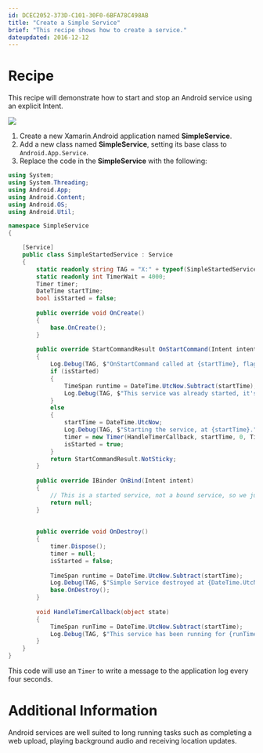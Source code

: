 ```yaml
---
id: DCEC2052-373D-C101-30F0-6BFA78C498AB
title: "Create a Simple Service"
brief: "This recipe shows how to create a service."
dateupdated: 2016-12-12
---
```



# Recipe

This recipe will demonstrate how to start and stop an Android service using an explicit Intent.

![](Images/simpleservice1.png)

1.  Create a new Xamarin.Android application named **SimpleService**.
2.  Add a new class named **SimpleService**, setting its base class to `Android.App.Service`.
3.  Replace the code in the **SimpleService** with the following:

```csharp
using System;
using System.Threading;
using Android.App;
using Android.Content;
using Android.OS;
using Android.Util;

namespace SimpleService
{

    [Service]
    public class SimpleStartedService : Service
    {
        static readonly string TAG = "X:" + typeof(SimpleStartedService).Name;
        static readonly int TimerWait = 4000;
        Timer timer;
        DateTime startTime;
        bool isStarted = false;
    
        public override void OnCreate()
        {
            base.OnCreate();
        }
    
        public override StartCommandResult OnStartCommand(Intent intent, StartCommandFlags flags, int startId)
        {
            Log.Debug(TAG, $"OnStartCommand called at {startTime}, flags={flags}, startid={startId}");
            if (isStarted)
            {
                TimeSpan runtime = DateTime.UtcNow.Subtract(startTime);
                Log.Debug(TAG, $"This service was already started, it's been running for {runtime:c}.");
            }
            else
            {
                startTime = DateTime.UtcNow;
                Log.Debug(TAG, $"Starting the service, at {startTime}.");
                timer = new Timer(HandleTimerCallback, startTime, 0, TimerWait);
                isStarted = true;
            }
            return StartCommandResult.NotSticky;
        }
    
        public override IBinder OnBind(Intent intent)
        {
            // This is a started service, not a bound service, so we just return null.
            return null;
        }
    
    
        public override void OnDestroy()
        {
            timer.Dispose();
            timer = null;
            isStarted = false;
    
            TimeSpan runtime = DateTime.UtcNow.Subtract(startTime);
            Log.Debug(TAG, $"Simple Service destroyed at {DateTime.UtcNow} after running for {runtime:c}.");
            base.OnDestroy();
        }
    
        void HandleTimerCallback(object state)
        {
            TimeSpan runTime = DateTime.UtcNow.Subtract(startTime);
            Log.Debug(TAG, $"This service has been running for {runTime:c} (since ${state})." );
        }
    }
}
```

This code will use an  `Timer` to write a message to the application log every four seconds.  

<a name="Additional_Information" class="injected"></a>

# Additional Information

Android services are well suited to long running tasks such as completing a web upload, playing background audio and receiving location updates.

